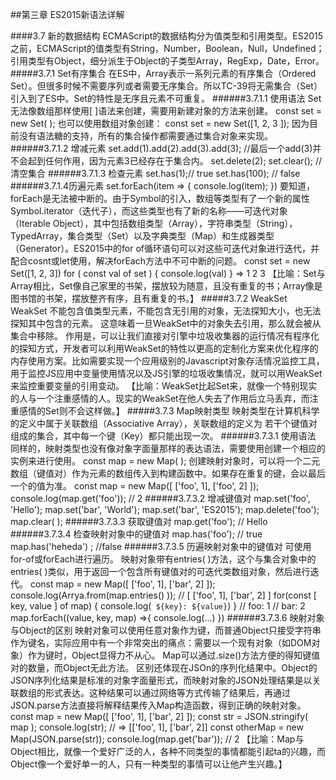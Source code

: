 ##第三章 ES2015新语法详解

####3.7 新的数据结构
ECMAScript的数据结构分为值类型和引用类型。ES2015之前，ECMAScript的值类型有String，Number，Boolean，Null，Undefined；引用类型有Object，细分派生于Object的子类型Array，RegExp，Date，Error。
#####3.7.1 Set有序集合
在ES中，Array表示一系列元素的有序集合（Ordered Set）。但很多时候不需要序列或者需要无序集合。所以TC-39将无需集合（Set）引入到了ES中。Set的特性是无序且元素不可重复。
######3.7.1.1 使用语法
Set无法像数组那样使用[ ]语法来创建，需要用新建对象的方法来创建。
const set = new Set( );
也可以使用数组对象创建：
const set = new Set([1, 2, 3 ]);
因为目前没有语法糖的支持，所有的集合操作都需要通过集合对象来实现。
######3.7.1.2 增减元素
set.add(1).add(2).add(3).add(3); //最后一个add(3)并不会起到任何作用，因为元素3已经存在于集合内。
set.delete(2);
set.clear(); // 清空集合
######3.7.1.3 检查元素
set.has(1);// true
set.has(100); // false
######3.7.1.4历遍元素
set.forEach(item => {
  console.log(item);
})
要知道，forEach是无法被中断的。由于Symbol的引入，数组等类型有了一个新的属性Symbol.iterator（迭代子），而这些类型也有了新的名称——可迭代对象（Iterable Object），其中包括数组类型（Array），字符串类型（String），TypedArray，集合类型（Set）以及字典类型（Map）和生成器类型（Generator）。ES2015中的for of循环语句可以对这些可迭代对象进行迭代，并配合cosnt或let使用，解决forEach方法中不可中断的问题。
const set = new Set([1, 2, 3])
for ( const val of set ) {
  console.log(val)
}
=> 1 2 3
【比喻：Set与Array相比，Set像自己家里的书架，摆放较为随意，且没有重复的书；Array像是图书馆的书架，摆放整齐有序，且有重复的书。】
#####3.7.2 WeakSet
WeakSet 不能包含值类型元素，不能包含无引用的对象，无法探知大小，也无法探知其中包含的元素。
这意味着一旦WeakSet中的对象失去引用，那么就会被从集合中移除。
作用是，可以让我们直接对引擎中垃圾收集器的运行情况有程序化的探知方式，开发者可以利用WeakSet的特性以更高的定制化方案来优化程序的内存使用方案。比如需要实现一个应用级别的Javascript对象存活情况监控工具，用于监控JS应用中变量使用情况以及JS引擎的垃圾收集情况，就可以用WeakSet来监控重要变量的引用变动。
【比喻：WeakSet比起Set来，就像一个特别现实的人与一个注重感情的人。现实的WeakSet在他人失去了作用后立马丢弃，而注重感情的Set则不会这样做。】 
#####3.7.3 Map映射类型
映射类型在计算机科学的定义中属于关联数组（Associative Array），关联数组的定义为 若干个键值对组成的集合，其中每一个键（Key）都只能出现一次。
######3.7.3.1 使用语法
同样的，映射类型也没有像对象字面量那样的表达语法，需要使用创建一个相应的实例来进行使用。
const map = new Map( );
创建映射对象时，可以将一个二元数组（键值对）作为元素的数组传入到构建函数中。如果存在重复的键，会以最后一个的值为准。
const map = new Map([ ['foo', 1], ['foo', 2] ]);
console.log(map.get('foo')); // 2
######3.7.3.2 增减键值对
map.set('foo', 'Hello');
map.set('bar', 'World');
map.set('bar', 'ES2015');
map.delete('foo');
map.clear( );
######3.7.3.3 获取键值对
map.get('foo'); // Hello
######3.7.3.4 检查映射对象中的键值对
map.has('foo'); // true
map.has('heheda') ; //false
######3.7.3.5 历遍映射对象中的键值对
可使用for-of或forEach进行遍历。
映射对象带有entries( )方法，这个与集合对象中的 entries( )类似，用于返回一个包含所有键值对的可迭代类数组对象，然后进行迭代。
const map = new Map([ ['foo', 1], ['bar', 2] ]);
console.log(Arrya.from(map.entries() )); // [ ['foo', 1], ['bar', 2] ]
for(const [ key, value ] of map) {
  console.log(` ${key}: ${value}`)
}
// foo: 1
// bar: 2
map.forEach((value, key, map) =>{
  console.log(...)
})
######3.7.3.6 映射对象与Object的区别
映射对象可以使用任意对象作为键，而普通Object只接受字符串作为键名，实际应用中有一个非常突出的痛点：需要以一个现有对象（如DOM对象）作为键时，Object显得力不从心。
Map可以通过.size()方法方便的得知键值对的数量，而Object无此方法。
区别还体现在JSOn的序列化结果中。Object的JSON序列化结果是标准的对象字面量形式，而映射对象的JSON处理结果是以关联数组的形式表达。这种结果可以通过网络等方式传输了结果后，再通过JSON.parse方法直接将解释结果传入Map构造函数，得到正确的映射对象。
const map = new Map([ ['foo', 1], ['bar', 2] ]);
const str = JSON.stringify( map );
console.log(str); // => [['foo', 1], ['bar', 2]]
const otherMap = new Map(JSON.parse(str));
console.log(map.get('bar')); // 2
【比喻：Map与Object相比，就像一个爱好广泛的人，各种不同类型的事情都能引起ta的兴趣，而Object像一个爱好单一的人，只有一种类型的事情可以让他产生兴趣。】
